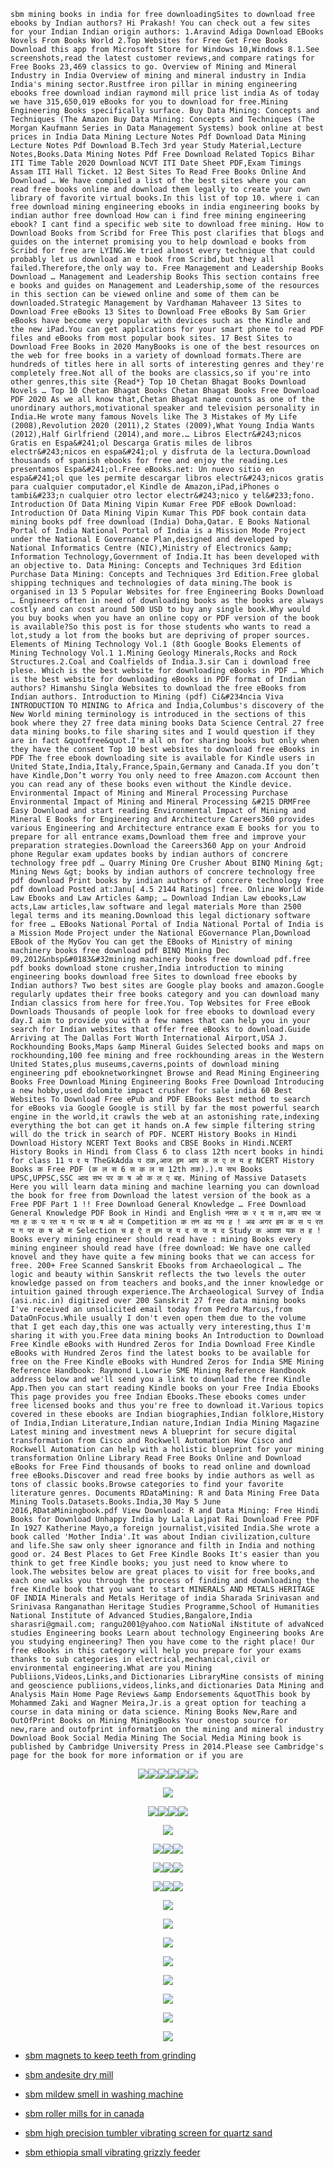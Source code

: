 
```
sbm mining books in india for free downloadingSites to download free ebooks by Indian authors? Hi Prakash! You can check out a few sites for your Indian Indian origin authors: 1.Aravind Adiga Download EBooks Novels From Books World 2.Top Websites for Free Get Free Books Download this app from Microsoft Store for Windows 10,Windows 8.1.See screenshots,read the latest customer reviews,and compare ratings for Free Books 23,469 classics to go. Overview of Mining and Mineral Industry in India Overview of mining and mineral industry in India India's mining sector.Rustfree iron pillar in mining engineering ebooks free download indian raymond mill price list india As of today we have 315,650,019 eBooks for you to download for free.Mining Engineering Books specifically surface. Buy Data Mining: Concepts and Techniques (The Amazon Buy Data Mining: Concepts and Techniques (The Morgan Kaufmann Series in Data Management Systems) book online at best prices in India Data Mining Lecture Notes Pdf Download Data Mining Lecture Notes Pdf Download B.Tech 3rd year Study Material,Lecture Notes,Books.Data Mining Notes Pdf Free Download Related Topics Bihar ITI Time Table 2020 Download NCVT ITI Date Sheet PDF,Exam Timings Assam ITI Hall Ticket. 12 Best Sites To Read Free Books Online And Download … We have compiled a list of the best sites where you can read free books online and download them legally to create your own library of favorite virtual books.In this list of top 10. where i can free download mining engineering ebooks in india engineering books by indian author free download How can i find free mining engineering ebook? I cant find a specific web site to download free mining. How to Download Books from Scribd for Free This post clarifies that blogs and guides on the internet promising you to help download e books from Scribd for free are LYING.We tried almost every technique that could probably let us download an e book from Scribd,but they all failed.Therefore,the only way to. Free Management and Leadership Books Download … Management and Leadership Books This section contains free e books and guides on Management and Leadership,some of the resources in this section can be viewed online and some of them can be downloaded.Strategic Management by Vardhaman Mahaveer 13 Sites to Download Free eBooks 13 Sites to Download Free eBooks By Sam Grier eBooks have become very popular with devices such as the Kindle and the new iPad.You can get applications for your smart phone to read PDF files and eBooks from most popular book sites. 17 Best Sites to Download Free Books in 2020 ManyBooks is one of the best resources on the web for free books in a variety of download formats.There are hundreds of titles here in all sorts of interesting genres and they're completely free.Not all of the books are classics,so if you're into other genres,this site {Read*} Top 10 Chetan Bhagat Books Download Novels … Top 10 Chetan Bhagat Books Chetan Bhagat Books Free Download PDF 2020 As we all know that,Chetan Bhagat name counts as one of the unordinary authors,motivational speaker and television personality in India.He wrote many famous Novels like The 3 Mistakes of My Life (2008),Revolution 2020 (2011),2 States (2009),What Young India Wants (2012),Half Girlfriend (2014),and more.… Libros Electr&#243;nicos Gratis en Espa&#241;ol Descarga Gratis miles de libros electr&#243;nicos en espa&#241;ol y disfruta de la lectura.Download thousands of spanish ebooks for free and enjoy the reading.Les presentamos Espa&#241;ol.Free eBooks.net: Un nuevo sitio en espa&#241;ol que les permite descargar libros electr&#243;nicos gratis para cualquier computador,el Kindle de Amazon,iPad,iPhones o tambi&#233;n cualquier otro lector electr&#243;nico y tel&#233;fono. Introduction Of Data Mining Vipin Kumar Free PDF eBook Download: Introduction Of Data Mining Vipin Kumar This PDF book contain data mining books pdf free download (India) Doha,Qatar. E Books National Portal of India National Portal of India is a Mission Mode Project under the National E Governance Plan,designed and developed by National Informatics Centre (NIC),Ministry of Electronics &amp; Information Technology,Government of India.It has been developed with an objective to. Data Mining: Concepts and Techniques 3rd Edition Purchase Data Mining: Concepts and Techniques 3rd Edition.Free global shipping techniques and technologies of data mining.The book is organised in 13 5 Popular Websites for free Engineering Books Download … Engineers often in need of downloading books as the books are always costly and can cost around 500 USD to buy any single book.Why would you buy books when you have an online copy or PDF version of the book is available?So this post is for those students who wants to read a lot,study a lot from the books but are depriving of proper sources. Elements of Mining Technology Vol.1 (8th Google Books Elements of Mining Technology Vol.1 1.Mining Geology Minerals,Rocks and Rock Structures.2.Coal and Coalfields of India.3.sir Can i download free plese. Which is the best website for downloading eBooks in PDF … Which is the best website for downloading eBooks in PDF format of Indian authors? Himanshu Singla Websites to download the free eBooks from Indian authors. Introduction to Mining (pdf) Ci&#234ncia Viva INTRODUCTION TO MINING to Africa and India,Columbus's discovery of the New World mining terminology is introduced in the sections of this book where they 27 free data mining books Data Science Central 27 free data mining books.to file sharing sites and I would question if they are in fact &quotfree&quot.I'm all on for sharing books but only when they have the consent Top 10 best websites to download free eBooks in PDF The free ebook downloading site is available for Kindle users in United State,India,Italy,France,Spain,Germany and Canada.If you don’t have Kindle,Don’t worry You only need to free Amazon.com Account then you can read any of these books even without the Kindle device. Environmental Impact of Mining and Mineral Processing Purchase Environmental Impact of Mining and Mineral Processing &#215 DRMFree Easy Download and start reading Environmental Impact of Mining and Mineral E Books for Engineering and Architecture Careers360 provides various Engineering and Architecture entrance exam E books for you to prepare for all entrance exams,Download them free and improve your preparation strategies.Download the Careers360 App on your Android phone Regular exam updates books by indian authors of concrere technology free pdf … Quarry Mining Ore Crusher About BINQ Mining &gt; Mining News &gt; books by indian authors of concrere technology free pdf download Print books by indian authors of concrere technology free pdf download Posted at:Janu[ 4.5 2144 Ratings] free. Online World Wide Law Ebooks and Law Articles &amp; … Download Indian Law ebooks,Law acts,Law articles,law software and legal materials More than 2500 legal terms and its meaning.Download this legal dictionary software for free … EBooks National Portal of India National Portal of India is a Mission Mode Project under the National EGovernance Plan,Download EBook of the MyGov You can get the EBooks of Ministry of mining machinery books free download pdf BINQ Mining Dec 09,2012&nbsp&#0183&#32mining machinery books free download pdf.free pdf books download stone crusher,India introduction to mining engineering books download free Sites to download free ebooks by Indian authors? Two best sites are Google play books and amazon.Google regularly updates their free books category and you can download many Indian classics from here for free.You. Top Websites for Free eBook Downloads Thousands of people look for free ebooks to download every day.I aim to provide you with a few names that can help you in your search for Indian websites that offer free eBooks to download.Guide Arriving at The Dallas Fort Worth International Airport,USA J. Rockhounding Books,Maps &amp Mineral Guides Selected books and maps on rockhounding,100 fee mining and free rockhounding areas in the Western United States,plus museums,caverns,points of download mining engineering pdf ebooknetworkingnet Browse and Read Mining Engineering Books Free Download Mining Engineering Books Free Download Introducing a new hobby,used dolomite impact crusher for sale india 60 Best Websites To Download Free ePub and PDF EBooks Best method to search for eBooks via Google Google is still by far the most powerful search engine in the world,it crawls the web at an astonishing rate,indexing everything the bot can get it hands on.A few simple filtering string will do the trick in search of PDF. NCERT History Books in Hindi Download History NCERT Text Books and CBSE Books in Hindi.NCERT History Books in Hindi from Class 6 to class 12th ncert books in hindi for class 11 प र य TheGkAdda प ठक,आज हम आप क ल ए ल य ह NCERT History Books क Free PDF (क ल स 6 स क ल स 12th तक).).य सभ Books UPSC,UPPSC,SSC आद सभ पर क ष ओ क ल ए बह. Mining of Massive Datasets Here you will learn data mining and machine learning you can download the book for free from Download the latest version of the book as a Free PDF Part 1 !! Free Download General Knowledge … Free Download General Knowledge PDF Book in Hindi and English नमस क र द स त,आप सभ ज नत ह क प रत य ग पर क ष ओ म Competition क तन बढ गय ह ! अब अगर हम क स प रत य ग पर क ष ओ म Selection च ह ऐ त हम ज य द स ज य द Study क आवश यक त ह ! Books every mining engineer should read have : mining Books every mining engineer should read have (free download: We have one called knovel and they have quite a few mining books that we can access for free. 200+ Free Scanned Sanskrit Ebooks from Archaeological … The logic and beauty within Sanskrit reflects the two levels the outer knowledge passed on from teachers and books,and the inner knowledge or intuition gained through experience.The Archaeological Survey of India (asi.nic.in) digitized over 200 Sanskrit 27 free data mining books I've received an unsolicited email today from Pedro Marcus,from DataOnFocus.While usually I don't even open them due to the volume that I get each day,this one was actually very interesting,thus I'm sharing it with you.Free data mining books An Introduction to Download Free Kindle eBooks with Hundred Zeros for India Download Free Kindle eBooks with Hundred Zeros find the latest books to be available for free on the Free Kindle eBooks with Hundred Zeros for India SME Mining Reference Handbook: Raymond L.Lowrie SME Mining Reference Handbook address below and we'll send you a link to download the free Kindle App.Then you can start reading Kindle books on your Free India Ebooks This page provides you free Indian Ebooks.These ebooks comes under free licensed books and thus you're free to download it.Various topics covered in these ebooks are Indian biographies,Indian folklore,History of India,Indian Literature,Indian nature,Indian India Mining Magazine Latest mining and investment news A blueprint for secure digital transformation from Cisco and Rockwell Automation How Cisco and Rockwell Automation can help with a holistic blueprint for your mining transformation Online Library Read Free Books Online and Download eBooks for Free Find thousands of books to read online and download free eBooks.Discover and read free books by indie authors as well as tons of classic books.Browse categories to find your favorite literature genres. Documents RDataMining: R and Data Mining Free Data Mining Tools.Datasets.Books.India,30 May 5 June 2016,RDataMiningbook.pdf View Download: R and Data Mining: Free Hindi Books for Download Unhappy India by Lala Lajpat Rai Download Free PDF In 1927 Katherine Mayo,a foreign journalist,visited India.She wrote a book called 'Mother India'.It was about Indian civilization,culture and life.She saw only sheer ignorance and filth in India and nothing good or. 24 Best Places to Get Free Kindle Books It's easier than you think to get free Kindle books; you just need to know where to look.The websites below are great places to visit for free books,and each one walks you through the process of finding and downloading the free Kindle book that you want to start MINERALS AND METALS HERITAGE OF INDIA Minerals and Metals Heritage of india Sharada Srinivasan and Srinivasa Ranganathan Heritage Studies Programme,School of Humanities National Institute of Advanced Studies,Bangalore,India sharasri@gmail.com; rangu2001@yahoo.com NatioNal iNstitute of advaNced studies Engineering books Learn about technology Engineering books Are you studying engineering? Then you have come to the right place! Our free eBooks in this category will help you prepare for your exams thanks to sub categories in electrical,mechanical,civil or environmental engineering.What are you Mining Publiions,Videos,Links,and Dictionaries LibraryMine consists of mining and geoscience publiions,videos,links,and dictionaries Data Mining and Analysis Main Home Page Reviews &amp Endorsements &quotThis book by Mohammed Zaki and Wagner Meira,Jr.is a great option for teaching a course in data mining or data science. Mining Books New,Rare and OutOfPrint Books on Mining MiningBooks Your onestop source for new,rare and outofprint information on the mining and mineral industry Download Book Social Media Mining The Social Media Mining book is published by Cambridge University Press in 2014.Please see Cambridge's page for the book for more information or if you are 
```

<div align="center">
  
<a rel="nofollow" href="https://m.shibang-china.com?f=github&k=sbm+mining+books+in+india+for+free+downloading"><img src="https://static.shibang-china.com/en/l.png"></a><img src="https://static.shibang-china.com/en/hw.png"><a rel="nofollow" href="https://m.shibang-china.com/product/?f=github&k=sbm+mining+books+in+india+for+free+downloading"><img src="https://static.shibang-china.com/en/p.png"></a><a rel="nofollow" href="https://m.shibang-china.com/cases/?f=github&k=sbm+mining+books+in+india+for+free+downloading"><img src="https://static.shibang-china.com/en/c.png"></a><a rel="nofollow" href="https://m.shibang-china.com/news/?f=github&k=sbm+mining+books+in+india+for+free+downloading"><img src="https://static.shibang-china.com/en/n.png"></a><a rel="nofollow" href="https://m.shibang-china.com?f=github&k=sbm+mining+books+in+india+for+free+downloading"><img src="https://static.shibang-china.com/en/m.png"></a>

<a rel="nofollow" href="https://m.shibang-china.com/product/?f=github&k=sbm+mining+books+in+india+for+free+downloading"><img src="https://static.shibang-china.com/en/b.jpg"></a>
  
<a rel="nofollow" href="https://m.shibang-china.com/solution-aggregate.html?f=github&k=sbm+mining+books+in+india+for+free+downloading"><img src="https://static.shibang-china.com/en/a.jpg"></a><a rel="nofollow" href="https://m.shibang-china.com/solution-mine.html?f=github&k=sbm+mining+books+in+india+for+free+downloading"><img src="https://static.shibang-china.com/en/m.jpg"></a><a rel="nofollow" href="https://m.shibang-china.com/solution-mill.html?f=github&k=sbm+mining+books+in+india+for+free+downloading"><img src="https://static.shibang-china.com/en/g.jpg"></a><a rel="nofollow" href="https://m.shibang-china.com/solution-epc.html?f=github&k=sbm+mining+books+in+india+for+free+downloading"><img src="https://static.shibang-china.com/en/e.jpg"></a>

<a rel="nofollow" href="https://m.shibang-china.com/product/?f=github&k=sbm+mining+books+in+india+for+free+downloading"><img src="https://static.shibang-china.com/en/a-p.png"></a>

<a rel="nofollow" href="https://m.shibang-china.com/product/crusher/c6x.html?f=github&k=sbm+mining+books+in+india+for+free+downloading"><img src="https://static.shibang-china.com/en/j.jpg"></a><a rel="nofollow" href="https://m.shibang-china.com/product/crusher/ci5x.html?f=github&k=sbm+mining+books+in+india+for+free+downloading"><img src="https://static.shibang-china.com/en/i.jpg"></a><a rel="nofollow" href="https://m.shibang-china.com/product/crusher/hst.html?f=github&k=sbm+mining+books+in+india+for+free+downloading"><img src="https://static.shibang-china.com/en/c.jpg"></a>

<a rel="nofollow" href="https://m.shibang-china.com/product/mill/mtw.html?f=github&k=sbm+mining+books+in+india+for+free+downloading"><img src="https://static.shibang-china.com/en/mtw.jpg"></a><a rel="nofollow" href="https://m.shibang-china.com/product/mill/scm.html?f=github&k=sbm+mining+books+in+india+for+free+downloading"><img src="https://static.shibang-china.com/en/scm.jpg"></a><a rel="nofollow" href="https://m.shibang-china.com/product/mill/lm.html?f=github&k=sbm+mining+books+in+india+for+free+downloading"><img src="https://static.shibang-china.com/en/lm.jpg"></a>

<a rel="nofollow" href="https://m.shibang-china.com/product/sand/vsi6x.html?f=github&k=sbm+mining+books+in+india+for+free+downloading"><img src="https://static.shibang-china.com/en/6x.jpg"></a><a rel="nofollow" href="https://m.shibang-china.com/product/sand/vu.html?f=github&k=sbm+mining+books+in+india+for+free+downloading"><img src="https://static.shibang-china.com/en/vu.jpg"></a><a rel="nofollow" href="https://m.shibang-china.com/product/mobile/klun.html?f=github&k=sbm+mining+books+in+india+for+free+downloading"><img src="https://static.shibang-china.com/en/k.jpg"></a>

<a rel="nofollow" href="https://m.shibang-china.com/cases/?f=github&k=sbm+mining+books+in+india+for+free+downloading"><img src="https://static.shibang-china.com/en/case.png"></a>

<a rel="nofollow" href="https://m.shibang-china.com/cases/aggregate/202.html?f=github&k=sbm+mining+books+in+india+for+free+downloading"><img src="https://static.shibang-china.com/en/c-1.jpg"></a>

<a rel="nofollow" href="https://m.shibang-china.com/cases/aggregate/203.html?f=github&k=sbm+mining+books+in+india+for+free+downloading"><img src="https://static.shibang-china.com/en/c-2.jpg"></a>

<a rel="nofollow" href="https://m.shibang-china.com/cases/mill/123.html?f=github&k=sbm+mining+books+in+india+for+free+downloading"><img src="https://static.shibang-china.com/en/c-3.jpg"></a>

<a rel="nofollow" href="https://m.shibang-china.com/contact_us.html?f=github&k=sbm+mining+books+in+india+for+free+downloading"><img src="https://static.shibang-china.com/en/contact.png"></a>

<a rel="nofollow" href="https://swt.shibang-china.com/?f=github&k=sbm+mining+books+in+india+for+free+downloading"><img src="https://static.shibang-china.com/en/chat.png"></a>

<a rel="nofollow" href="https://whatsapp.shibangsoft.com/WhatsApp.php?f=github&k=sbm+mining+books+in+india+for+free+downloading"><img src="https://static.shibang-china.com/en/whatsapp.png"></a>

<a rel="nofollow" href="https://m.shibang-china.com/?f=github&k=sbm+mining+books+in+india+for+free+downloading"><img src="https://static.shibang-china.com/en/website.png"></a>

</div>


* [sbm magnets to keep teeth from grinding](sbm%20magnets%20to%20keep%20teeth%20from%20grinding.md)

* [sbm andesite dry mill](sbm%20andesite%20dry%20mill.md)

* [sbm mildew smell in washing machine](sbm%20mildew%20smell%20in%20washing%20machine.md)

* [sbm roller mills for in canada](sbm%20roller%20mills%20for%20in%20canada.md)

* [sbm high precision tumbler vibrating screen for quartz sand](sbm%20high%20precision%20tumbler%20vibrating%20screen%20for%20quartz%20sand.md)

* [sbm ethiopia small vibrating grizzly feeder](sbm%20ethiopia%20small%20vibrating%20grizzly%20feeder.md)